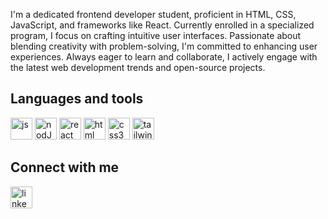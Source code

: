 I'm a dedicated frontend developer student, proficient in HTML, CSS, JavaScript, and frameworks like React. Currently enrolled in a specialized program, I focus on crafting intuitive user interfaces. Passionate about blending creativity with problem-solving, I'm committed to enhancing user experiences. Always eager to learn and collaborate, I actively engage with the latest web development trends and open-source projects.

## Languages and tools

<p>
  <img src="https://cdn.jsdelivr.net/gh/devicons/devicon/icons/javascript/javascript-original.svg"  alt="js" width="35px" height="35px"/>
  <img src="https://cdn.jsdelivr.net/gh/devicons/devicon/icons/nodejs/nodejs-original.svg" alt="nodJS" width="35px" height="35px" />
  <img src="https://cdn.jsdelivr.net/gh/devicons/devicon/icons/react/react-original.svg" alt="react" width="35px" height="35px" />
  <img src="https://cdn.jsdelivr.net/gh/devicons/devicon/icons/html5/html5-original.svg" alt="html" width="35px" height="35px" />
  <img src="https://cdn.jsdelivr.net/gh/devicons/devicon/icons/css3/css3-original.svg" alt="css3" width="35px" height="35px" />
  <img src="https://cdn.jsdelivr.net/gh/devicons/devicon/icons/tailwindcss/tailwindcss-original-wordmark.svg" alt="tailwind" width="35px" height="35px" />  </p>

## Connect with me
[<img src="https://cdn.jsdelivr.net/gh/devicons/devicon/icons/linkedin/linkedin-original.svg" alt="linkedin" width="35px" height="35px"/>]("https://linkedin.com")          

